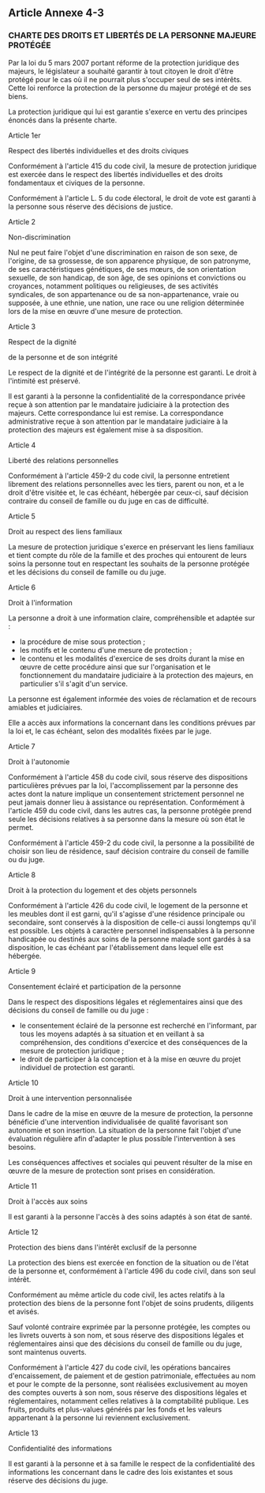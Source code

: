 ## Article Annexe 4-3


### CHARTE DES DROITS ET LIBERTÉS DE LA PERSONNE MAJEURE PROTÉGÉE

Par la loi du 5 mars 2007 portant réforme de la protection juridique des majeurs, le législateur a souhaité
garantir à tout citoyen le droit d'être protégé pour le cas où il ne pourrait plus s'occuper seul de ses intérêts.
Cette loi renforce la protection de la personne du majeur protégé et de ses biens.

La protection juridique qui lui est garantie s'exerce en vertu des principes énoncés dans la présente charte.

Article 1er

Respect des libertés individuelles et des droits civiques

Conformément à l'article 415 du code civil, la mesure de protection juridique est exercée dans le respect des
libertés individuelles et des droits fondamentaux et civiques de la personne.

Conformément à l'article L. 5 du code électoral, le droit de vote est garanti à la personne sous réserve des
décisions de justice.

Article 2

Non-discrimination

Nul ne peut faire l'objet d'une discrimination en raison de son sexe, de l'origine, de sa grossesse, de son
apparence physique, de son patronyme, de ses caractéristiques génétiques, de ses mœurs, de son orientation
sexuelle, de son handicap, de son âge, de ses opinions et convictions ou croyances, notamment politiques ou
religieuses, de ses activités syndicales, de son appartenance ou de sa non-appartenance, vraie ou supposée,
à une ethnie, une nation, une race ou une religion déterminée lors de la mise en œuvre d'une mesure de
protection.

Article 3

Respect de la dignité

de la personne et de son intégrité

Le respect de la dignité et de l'intégrité de la personne est garanti. Le droit à l'intimité est préservé.

Il est garanti à la personne la confidentialité de la correspondance privée reçue à son attention par le
mandataire judiciaire à la protection des majeurs. Cette correspondance lui est remise. La correspondance
administrative reçue à son attention par le mandataire judiciaire à la protection des majeurs est également
mise à sa disposition.


Article 4

Liberté des relations personnelles

Conformément à l'article 459-2 du code civil, la personne entretient librement des relations personnelles
avec les tiers, parent ou non, et a le droit d'être visitée et, le cas échéant, hébergée par ceux-ci, sauf décision
contraire du conseil de famille ou du juge en cas de difficulté.

Article 5

Droit au respect des liens familiaux

La mesure de protection juridique s'exerce en préservant les liens familiaux et tient compte du rôle de la
famille et des proches qui entourent de leurs soins la personne tout en respectant les souhaits de la personne
protégée et les décisions du conseil de famille ou du juge.

Article 6

Droit à l'information

La personne a droit à une information claire, compréhensible et adaptée sur :

- la procédure de mise sous protection ;
- les motifs et le contenu d'une mesure de protection ;
- le contenu et les modalités d'exercice de ses droits durant la mise en œuvre de cette procédure ainsi que sur
l'organisation et le fonctionnement du mandataire judiciaire à la protection des majeurs, en particulier s'il
s'agit d'un service.

La personne est également informée des voies de réclamation et de recours amiables et judiciaires.

Elle a accès aux informations la concernant dans les conditions prévues par la loi et, le cas échéant, selon des
modalités fixées par le juge.

Article 7

Droit à l'autonomie


Conformément à l'article 458 du code civil, sous réserve des dispositions particulières prévues par la loi,
l'accomplissement par la personne des actes dont la nature implique un consentement strictement personnel
ne peut jamais donner lieu à assistance ou représentation. Conformément à l'article 459 du code civil, dans
les autres cas, la personne protégée prend seule les décisions relatives à sa personne dans la mesure où son
état le permet.

Conformément à l'article 459-2 du code civil, la personne a la possibilité de choisir son lieu de résidence,
sauf décision contraire du conseil de famille ou du juge.

Article 8

Droit à la protection du logement et des objets personnels

Conformément à l'article 426 du code civil, le logement de la personne et les meubles dont il est garni, qu'il
s'agisse d'une résidence principale ou secondaire, sont conservés à la disposition de celle-ci aussi longtemps
qu'il est possible. Les objets à caractère personnel indispensables à la personne handicapée ou destinés aux
soins de la personne malade sont gardés à sa disposition, le cas échéant par l'établissement dans lequel elle
est hébergée.

Article 9

Consentement éclairé et participation de la personne

Dans le respect des dispositions légales et réglementaires ainsi que des décisions du conseil de famille ou du
juge :

- le consentement éclairé de la personne est recherché en l'informant, par tous les moyens adaptés à sa
situation et en veillant à sa compréhension, des conditions d'exercice et des conséquences de la mesure de
protection juridique ;
- le droit de participer à la conception et à la mise en œuvre du projet individuel de protection est garanti.

Article 10

Droit à une intervention personnalisée

Dans le cadre de la mise en œuvre de la mesure de protection, la personne bénéficie d'une intervention
individualisée de qualité favorisant son autonomie et son insertion. La situation de la personne fait l'objet
d'une évaluation régulière afin d'adapter le plus possible l'intervention à ses besoins.

Les conséquences affectives et sociales qui peuvent résulter de la mise en œuvre de la mesure de protection
sont prises en considération.


Article 11

Droit à l'accès aux soins

Il est garanti à la personne l'accès à des soins adaptés à son état de santé.

Article 12

Protection des biens dans l'intérêt exclusif de la personne

La protection des biens est exercée en fonction de la situation ou de l'état de la personne et, conformément à
l'article 496 du code civil, dans son seul intérêt.

Conformément au même article du code civil, les actes relatifs à la protection des biens de la personne font
l'objet de soins prudents, diligents et avisés.

Sauf volonté contraire exprimée par la personne protégée, les comptes ou les livrets ouverts à son nom, et
sous réserve des dispositions légales et réglementaires ainsi que des décisions du conseil de famille ou du
juge, sont maintenus ouverts.

Conformément à l'article 427 du code civil, les opérations bancaires d'encaissement, de paiement et de
gestion patrimoniale, effectuées au nom et pour le compte de la personne, sont réalisées exclusivement au
moyen des comptes ouverts à son nom, sous réserve des dispositions légales et réglementaires, notamment
celles relatives à la comptabilité publique. Les fruits, produits et plus-values générés par les fonds et les
valeurs appartenant à la personne lui reviennent exclusivement.

Article 13

Confidentialité des informations

Il est garanti à la personne et à sa famille le respect de la confidentialité des informations les concernant dans
le cadre des lois existantes et sous réserve des décisions du juge.

